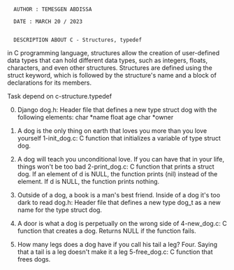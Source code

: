       AUTHOR : TEMESGEN ABDISSA
      
      DATE : MARCH 20 / 2023
      
      
      DESCRIPTION ABOUT C - Structures, typedef

in C programming language, structures allow the creation of user-defined data types that can hold different data types, such as integers, floats, characters, and even other structures. Structures are defined using the struct keyword, which is followed by the structure's name and a block of declarations for its members.

 Task depend on c-structure.typedef

0. Django
    dog.h: Header file that defines a new type struct dog with the following elements:
        char *name
        float age
        char *owner

1. A dog is the only thing on earth that loves you more than you love yourself
    1-init_dog.c: C function that initializes a variable of type struct dog.

2. A dog will teach you unconditional love. If you can have that in your life, things won't be too bad
    2-print_dog.c: C function that prints a struct dog.
        If an element of d is NULL, the function prints (nil) instead of the element.
        If d is NULL, the function prints nothing.

3. Outside of a dog, a book is a man's best friend. Inside of a dog it's too dark to read
    dog.h: Header file that defines a new type dog_t as a new name for the type struct dog.

4. A door is what a dog is perpetually on the wrong side of
    4-new_dog.c: C function that creates a dog.
        Returns NULL if the function fails.

5. How many legs does a dog have if you call his tail a leg? Four. Saying that a tail is a leg doesn't make it a leg
    5-free_dog.c: C function that frees dogs.
